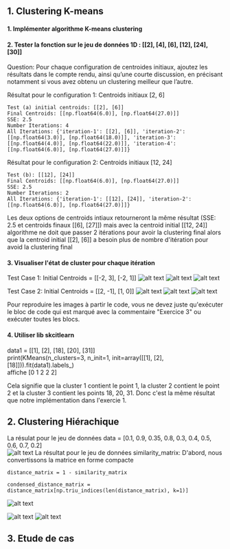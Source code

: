 ## 1. Clustering K-means
#### 1. Implémenter algorithme K-means clustering

#### 2. Tester la fonction sur le jeu de données 1D : [[2], [4], [6], [12], [24], [30]]
Question: Pour chaque configuration de centroides initiaux, ajoutez les résultats dans le compte rendu,    ainsi qu’une courte discussion, en précisant notamment si vous avez obtenu un clustering meilleur que l’autre.

Résultat pour le configuration 1: Centroids initiaux [2, 6]
```
Test (a) initial centroids: [[2], [6]]
Final Centroids: [[np.float64(6.0)], [np.float64(27.0)]]
SSE: 2.5
Number Iterations: 4
All Iterations: {'iteration-1': [[2], [6]], 'iteration-2': [[np.float64(3.0)], [np.float64(18.0)]], 'iteration-3': [[np.float64(4.0)], [np.float64(22.0)]], 'iteration-4': [[np.float64(6.0)], [np.float64(27.0)]]}
```

Résultat pour le configuration 2: Centroids initiaux [12, 24]
```
Test (b): [[12], [24]]
Final Centroids: [[np.float64(6.0)], [np.float64(27.0)]]
SSE: 2.5
Number Iterations: 2
All Iterations: {'iteration-1': [[12], [24]], 'iteration-2': [[np.float64(6.0)], [np.float64(27.0)]]}
```

Les deux options de centroids intiaux retourneront la même résultat (SSE: 2.5 et centroids finaux [[6], [27]]) mais avec la centroid initial [[12, 24]] algorithme ne doit que passer 2 itérations pour 
avoir la clustering final alors que la centroid initial [[2], [6]] a besoin plus de nombre d'itération
pour avoid la clustering final
#### 3. Visualiser l'état de cluster pour chaque itération
Test Case 1: Initial Centroids = [[-2, 3], [-2, 1]]
![alt text](image.png)
![alt text](image-1.png)
![alt text](image-2.png)

Test Case 2: Initial Centroids = [[2, -1], [1, 0]]
![alt text](image-3.png)
![alt text](image-4.png)
![alt text](image-5.png)

Pour reproduire les images à partir le code, vous ne devez juste qu'exécuter le bloc de code qui est
marqué avec la commentaire "Exercice 3" ou exécuter toutes les blocs.

#### 4. Utiliser lib skcitlearn
data1 = [[1], [2], [18], [20], [31]]  
print(KMeans(n_clusters=3, n_init=1, init=array([[1], [2], [18]])).fit(data1).labels_)  
affiche [0 1 2 2 2]  

Cela signifie que la cluster 1 contient le point 1, la cluster 2 contient le point 2 et la cluster 3
contient les points 18, 20, 31. Donc c'est la même résultat que notre implémentation dans l'exercie 1.

## 2. Clustering Hiérachique
La résulat pour le jeu de données data = [0.1, 0.9, 0.35, 0.8, 0.3, 0.4, 0.5, 0.6, 0.7, 0.2]  
![alt text](image-8.png)
La résultat pour le jeu de données similarity_matrix:
D'abord, nous convertissons la matrice en forme compacte
```
distance_matrix = 1 - similarity_matrix

condensed_distance_matrix = distance_matrix[np.triu_indices(len(distance_matrix), k=1)]
```
![alt text](image-9.png)


![alt text](image-6.png)
![alt text](image-7.png)

## 3. Etude de cas